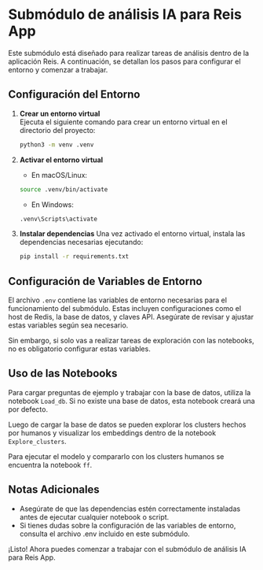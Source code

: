 # Submódulo de análisis IA para Reis App

Este submódulo está diseñado para realizar tareas de análisis dentro de la aplicación Reis. A continuación, se detallan los pasos para configurar el entorno y comenzar a trabajar.

## Configuración del Entorno

1. **Crear un entorno virtual**  
   Ejecuta el siguiente comando para crear un entorno virtual en el directorio del proyecto:
   ```sh
   python3 -m venv .venv
   ```

2. **Activar el entorno virtual**
    - En macOS/Linux:
    ```sh
    source .venv/bin/activate
    ```
    - En Windows:
    ```cmd
    .venv\Scripts\activate
    ```

3. **Instalar dependencias**
    Una vez activado el entorno virtual, instala las dependencias necesarias ejecutando:
    ```bash
    pip install -r requirements.txt
    ```

## Configuración de Variables de Entorno
El archivo `.env` contiene las variables de entorno necesarias para el funcionamiento del submódulo. Estas incluyen configuraciones como el host de Redis, la base de datos, y claves API. Asegúrate de revisar y ajustar estas variables según sea necesario.

Sin embargo, si solo vas a realizar tareas de exploración con las notebooks, no es obligatorio configurar estas variables.

## Uso de las Notebooks
Para cargar preguntas de ejemplo y trabajar con la base de datos, utiliza la notebook `Load_db`. Si no existe una base de datos, esta notebook creará una por defecto.

Luego de cargar la base de datos se pueden explorar los clusters hechos por humanos y visualizar los embeddings dentro de la notebook `Explore_clusters`.

Para ejecutar el modelo y compararlo con los clusters humanos se encuentra la notebook `ff`.

## Notas Adicionales
- Asegúrate de que las dependencias estén correctamente instaladas antes de ejecutar cualquier notebook o script.
- Si tienes dudas sobre la configuración de las variables de entorno, consulta el archivo .env incluido en este submódulo.

¡Listo! Ahora puedes comenzar a trabajar con el submódulo de análisis IA para Reis App.